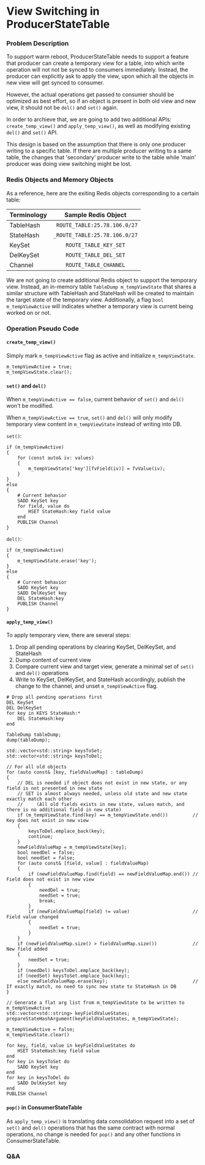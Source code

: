 # View Switching in ProducerStateTable

### Problem Description
To support warm reboot, 
ProducerStateTable needs to support a feature that producer can create a temporary view for a table, 
into which write operation will not not be synced to consumers immediately.
Instead, the producer can explicitly ask to apply the view, 
upon which all the objects in new view will get synced to consumer.

However, the actual operations get passed to consumer should be optimized as best effort, 
so if an object is present in both old view and new view, 
it should not be `del()` and `set()` again.

In order to archieve that, we are going to add two additional APIs: `create_temp_view()` and `apply_temp_view()`,
as well as modifying existing `del()` and `set()` API.

This design is based on the assumption that there is only one producer writing to a specific table. 
If there are multiple producer writing to a same table, the changes that 'secondary' producer write to the table
while 'main' producer was doing view switching might be lost.


### Redis Objects and Memory Objects
As a reference, here are the exiting Redis objects corresponding to a certain table:

| Terminology   | Sample Redis Object  |
| ------------- | :-----------------:  |
| TableHash     | ` ROUTE_TABLE:25.78.106.0/27` |
| StateHash     | `_ROUTE_TABLE:25.78.106.0/27` |
| KeySet        | `ROUTE_TABLE_KEY_SET`      |
| DelKeySet     | `ROUTE_TABLE_DEL_SET`      |
| Channel       | `ROUTE_TABLE_CHANNEL`      |

We are not going to create additional Redis object to support the temporary view. 
Instead, an in-memory table `TableDump m_tempViewState` 
that shares a similar structure with TableHash and StateHash will be created to maintain the target state of the temporary view.
Additionally, a flag `bool m_tempViewActive` will indicates whether a temporary view is current being worked on or not.

### Operation Pseudo Code

#### `create_temp_view()`

Simply mark `m_tempViewActive` flag as active and initialize `m_tempViewState`.
```
m_tempViewActive = true;
m_tempViewState.clear(); 
```

#### `set()` and `del()`

When `m_tempViewActive == false`, current behavior of `set()` and `del()` won't be modified.

When `m_tempViewActive == true`, `set()` and `del()` will only modify temporary view content in `m_tempViewState` instead of writing into DB.

`set()`:

```
if (m_tempViewActive)
{
    for (const auto& iv: values)
    {
        m_tempViewState['key'][fvField(iv)] = fvValue(iv);
    }
}
else 
{
    # Current behavior
    SADD KeySet key
    for field, value do
        HSET StateHash:key field value
    end
    PUBLISH Channel
}
```

`del()`:

```
if (m_tempViewActive)
{
    m_tempViewState.erase('key');
}
else 
{
    # Current behavior
    SADD KeySet key
    SADD DelKeySet key
    DEL StateHash:key
    PUBLISH Channel
}
```

#### `apply_temp_view()`

To apply temporary view, there are several steps:
1. Drop all pending operations by clearing KeySet, DelKeySet, and StateHash
2. Dump content of current view
3. Compare current view and target view, generate a minimal set of `set()` and `del()` operations
4. Write to KeySet, DelKeySet, and StateHash accordingly, publish the change to the channel, and unset `m_tempViewActive` flag.

```
# Drop all pending operations first
DEL KeySet
DEL DelKeySet
for key in KEYS StateHash:*
    DEL StateHash:key
end

TableDump tableDump;
dump(tableDump);

std::vector<std::string> keysToSet;
std::vector<std::string> keysToDel;

// For all old objects
for (auto const& [key, fieldValueMap] : tableDump)
{
    // DEL is needed if object does not exist in new state, or any field is not presented in new state
    // SET is almost always needed, unless old state and new state exactly match each other
    //     (All old fields exists in new state, values match, and there is no additional field in new state)
    if (m_tempViewState.find(key) == m_tempViewState.end())         // Key does not exist in new view
    {
        keysToDel.emplace_back(key);
        continue;
    }
    newFieldValueMap = m_tempViewState[key];
    bool needDel = false;
    bool needSet = false;
    for (auto const& [field, value] : fieldValueMap)
    {
        if (newFieldValueMap.find(field) == newFieldValueMap.end()) // Field does not exist in new view
        {
            needDel = true;
            needSet = true;
            break;
        }
        if (newFieldValueMap[field] != value)                       // Field value changed
        {
            needSet = true;
        }
    }
    if (newFieldValueMap.size() > fieldValueMap.size())             // New field added
    {
        needSet = true;
    }
    if (needDel) keysToDel.emplace_back(key);
    if (needSet) keysToSet.emplace_back(key);
    else newFieldValueMap.erase(key);                               // If exactly match, no need to sync new state to StateHash in DB
}

// Generate a flat arg list from m_tempViewState to be written to m_tempViewActive
std::vector<std::string> keyFieldValueStates;
prepareStateHashArgument(keyFieldValueStates, m_tempViewState);

m_tempViewActive = false;
m_tempViewState.clear() 

for key, field, value in keyFieldValueStates do
    HSET StateHash:key field value
end
for key in keysToSet do
    SADD KeySet key
end
for key in keysToDel do
    SADD DelKeySet key
end
PUBLISH Channel
```

#### `pop()` in ConsumerStateTable
As `apply_temp_view()` is translating data consolidation request into a set of `set()` and `del()` operations that has the same contract with normal operations,
no change is needed for `pop()` and any other functions in ConsumerStateTable.


### Q&A
